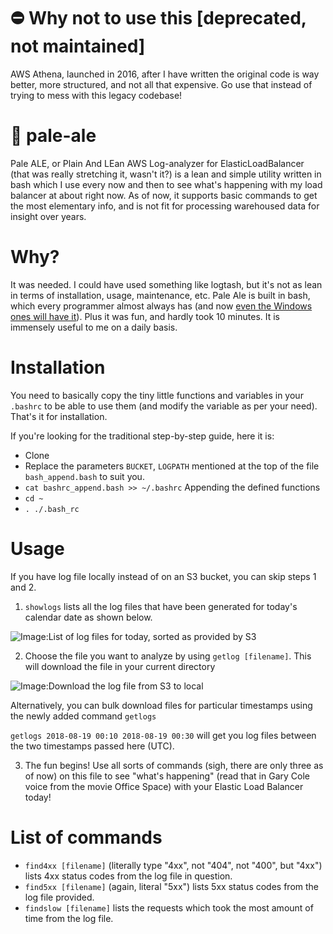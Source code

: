 # ⛔️ Why not to use this [deprecated, not maintained]
AWS Athena, launched in 2016, after I have written the original code is way better, more structured, and not all that expensive. Go use that instead of trying to mess with this legacy codebase!

# 🍺 pale-ale
Pale ALE, or Plain And LEan AWS Log-analyzer for ElasticLoadBalancer (that was really stretching it, wasn't it?) is a lean and simple utility written in bash which I use every now and then to see what's happening with my load balancer at about right now. As of now, it supports basic commands to get the most elementary info, and is not fit for processing warehoused data for insight over years.

# Why?
It was needed. I could have used something like logtash, but it's not as lean in terms of installation, usage, maintenance, etc. Pale Ale is built in bash, which every programmer almost always has (and now [even the Windows ones will have it](http://techcrunch.com/2016/03/30/be-very-afraid-hell-has-frozen-over-bash-is-coming-to-windows-10/)). Plus it was fun, and hardly took 10 minutes. It is immensely useful to me on a daily basis.

# Installation
You need to basically copy the tiny little functions and variables in your `.bashrc` to be able to use them (and modify the variable as per your need). That's it for installation.

If you're looking for the traditional step-by-step guide, here it is:

* Clone
* Replace the parameters `BUCKET`, `LOGPATH` mentioned at the top of the file `bash_append.bash` to suit you.
* `cat bashrc_append.bash >> ~/.bashrc` Appending the defined functions
* `cd ~`
* `. ./.bash_rc`

# Usage
If you have log file locally instead of on an S3 bucket, you can skip steps 1 and 2.
1. `showlogs` lists all the log files that have been generated for today's calendar date as shown below.

![Image:List of log files for today, sorted as provided by S3](https://sankalpinspiration.files.wordpress.com/2016/04/screen-shot-2016-04-01-at-9-07-01-am.png "List of log files for today, sorted as provided by S3")

2. Choose the file you want to analyze by using `getlog [filename]`. This will download the file in your current directory

![Image:Download the log file from S3 to local](https://sankalpinspiration.files.wordpress.com/2016/04/screen-shot-2016-04-01-at-9-15-44-am.png "Download the log file from S3 to local")

Alternatively, you can bulk download files for particular timestamps using the newly added command `getlogs`

`getlogs 2018-08-19 00:10 2018-08-19 00:30` will get you log files between the two timestamps passed here (UTC).

3. The fun begins! Use all sorts of commands (sigh, there are only three as of now) on this file to see "what's happening" (read that in Gary Cole voice from the movie Office Space) with your Elastic Load Balancer today!


# List of commands
* `find4xx [filename]` (literally type "4xx", not "404", not "400", but "4xx") lists 4xx status codes from the log file in question.
* `find5xx [filename]` (again, literal "5xx") lists 5xx status codes from the log file provided.
* `findslow [filename]` lists the requests which took the most amount of time from the log file.
